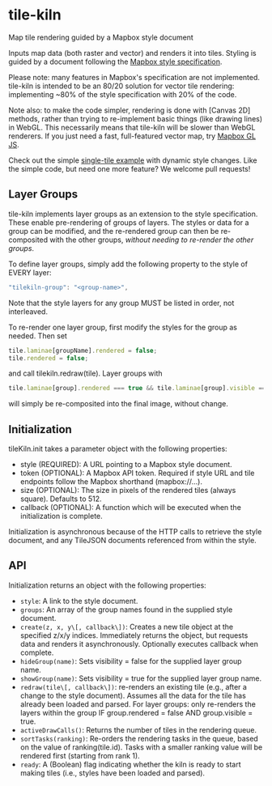 # tile-kiln

Map tile rendering guided by a Mapbox style document

Inputs map data (both raster and vector) and renders it into tiles.
Styling is guided by a document following the [Mapbox style specification].

Please note: many features in Mapbox's specification are not implemented.
tile-kiln is intended to be an 80/20 solution for vector tile rendering:
implementing ~80% of the style specification with 20% of the code.

Note also: to make the code simpler, rendering is done with [Canvas 2D]
methods, rather than trying to re-implement basic things (like drawing lines)
in WebGL. This necessarily means that tile-kiln will be slower than WebGL
renderers. If you just need a fast, full-featured vector map, try 
[Mapbox GL JS].

Check out the simple [single-tile example] with dynamic style changes.
Like the simple code, but need one more feature? We welcome pull requests!

[Mapbox style specification]: https://docs.mapbox.com/mapbox-gl-js/style-spec/
[Canvas2D]: https://developer.mozilla.org/en-US/docs/Web/API/CanvasRenderingContext2D
[Mapbox GL JS]: https://github.com/mapbox/mapbox-gl-js
[single-tile example]: https://globeletjs.github.io/tile-kiln/examples/dynamic/index.html

## Layer Groups
tile-kiln implements layer groups as an extension to the style specification.
These enable pre-rendering of groups of layers. The styles or data for a group
can be modified, and the re-rendered group can then be re-composited with the
other groups, *without needing to re-render the other groups*.

To define layer groups, simply add the following property to the style of
EVERY layer:
```javascript
"tilekiln-group": "<group-name>",
```
Note that the style layers for any group MUST be listed in order, not
interleaved.

To re-render one layer group, first modify the styles for the group as needed.
Then set
```javascript
tile.laminae[groupName].rendered = false;
tile.rendered = false;
```
and call tilekiln.redraw(tile). Layer groups with
```javascript
tile.laminae[group].rendered === true && tile.laminae[group].visible === true
```
will simply be re-composited into the final image, without change.

## Initialization
tileKiln.init takes a parameter object with the following properties:
- style (REQUIRED): A URL pointing to a Mapbox style document.
- token (OPTIONAL): A Mapbox API token. Required if style URL and tile
  endpoints follow the Mapbox shorthand (mapbox://...).
- size (OPTIONAL): The size in pixels of the rendered tiles (always square). 
  Defaults to 512.
- callback (OPTIONAL): A function which will be executed when the initialization
  is complete.

Initialization is asynchronous because of the HTTP calls to retrieve the style
document, and any TileJSON documents referenced from within the style.

## API
Initialization returns an object with the following properties:
- `style`: A link to the style document.
- `groups`: An array of the group names found in the supplied style document.
- `create(z, x, y\[, callback\])`: Creates a new tile object at the specified
  z/x/y indices. Immediately returns the object, but requests data and renders
  it asynchronously. Optionally executes callback when complete.
- `hideGroup(name)`: Sets visibility = false for the supplied layer group name.
- `showGroup(name)`: Sets visibility = true for the supplied layer group name.
- `redraw(tile\[, callback\])`: re-renders an existing tile (e.g., after a change
  to the style document). Assumes all the data for the tile has already been 
  loaded and parsed. For layer groups: only re-renders the layers within the
  group IF group.rendered = false AND group.visible = true.
- `activeDrawCalls()`: Returns the number of tiles in the rendering queue.
- `sortTasks(ranking)`: Re-orders the rendering tasks in the queue, based on the
  value of ranking(tile.id). Tasks with a smaller ranking value will be 
  rendered first (starting from rank 1).
- `ready`: A (Boolean) flag indicating whether the kiln is ready to start making
  tiles (i.e., styles have been loaded and parsed).
